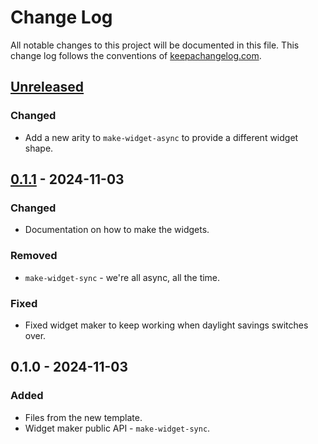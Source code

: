 # Change Log
All notable changes to this project will be documented in this file. This change log follows the conventions of [keepachangelog.com](http://keepachangelog.com/).

## [Unreleased]
### Changed
- Add a new arity to `make-widget-async` to provide a different widget shape.

## [0.1.1] - 2024-11-03
### Changed
- Documentation on how to make the widgets.

### Removed
- `make-widget-sync` - we're all async, all the time.

### Fixed
- Fixed widget maker to keep working when daylight savings switches over.

## 0.1.0 - 2024-11-03
### Added
- Files from the new template.
- Widget maker public API - `make-widget-sync`.

[Unreleased]: https://sourcehost.site/your-name/project/compare/0.1.1...HEAD
[0.1.1]: https://sourcehost.site/your-name/project/compare/0.1.0...0.1.1
